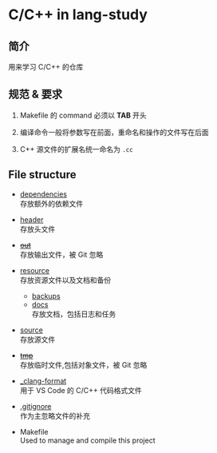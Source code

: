 # C/C++ in lang-study

## 简介
用来学习 C/C++ 的仓库

## 规范 & 要求
1. Makefile 的 command 必须以 **TAB** 开头  

2. 编译命令一般将参数写在前面，重命名和操作的文件写在后面  

3. C++ 源文件的扩展名统一命名为 `.cc`  


## File structure
- [dependencies](dependencies)  
	存放额外的依赖文件  

- [header](header)  
	存放头文件  

- [~~out~~](out)  
	存放输出文件，被 Git 忽略  

- [resource](resource)  
	存放资源文件以及文档和备份  
	- [backups](resource/backups)  
	- [docs](resource/docs)  
		存放文档，包括日志和任务  

- [source](source)  
	存放源文件  

- [~~tmp~~](tmp)  
	存放临时文件,包括对象文件，被 Git 忽略  

- [_clang-format](_clang-format)  
	用于 VS Code 的 C/C++ 代码格式文件  

- [.gitignore](.gitignore)  
	作为主忽略文件的补充  

- Makefile  
	Used to manage and compile this project